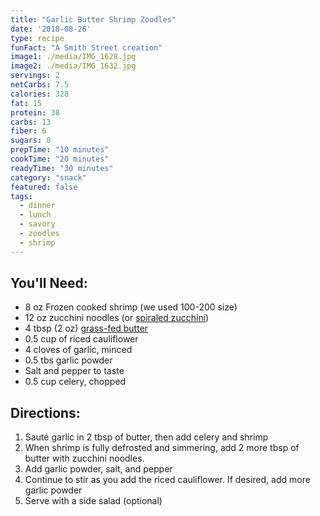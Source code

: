 ```yaml
---
title: "Garlic Butter Shrimp Zoodles"
date: '2018-08-26'
type: recipe
funFact: "A Smith Street creation"
image1: ./media/IMG_1628.jpg
image2: ./media/IMG_1632.jpg
servings: 2
netCarbs: 7.5
calories: 328
fat: 15
protein: 38
carbs: 13
fiber: 6
sugars: 0
prepTime: "10 minutes"
cookTime: "20 minutes"
readyTime: "30 minutes"
category: "snack"
featured: false
tags:
  - dinner
  - lunch
  - savory
  - zoodles
  - shrimp
---
```


## You'll Need:

- 8 oz  Frozen cooked shrimp (we used 100-200 size)
- 12 oz zucchini noodles (or [spiraled zucchini](https://amzn.to/2PCaFzQ))
- 4 tbsp (2 oz) [grass-fed butter](https://amzn.to/2MSRzHe)
- 0.5 cup of riced cauliflower
- 4 cloves of garlic, minced
- 0.5 tbs garlic powder
- Salt and pepper to taste
- 0.5 cup celery, chopped

## Directions:

1. Sauté garlic in 2 tbsp of butter, then add celery and shrimp
2. When shrimp is fully defrosted and simmering, add 2 more tbsp of butter with zucchini noodles. 
3. Add garlic powder, salt, and pepper
4. Continue to stir as you add the riced cauliflower. If desired, add more garlic powder
5. Serve with a side salad (optional)